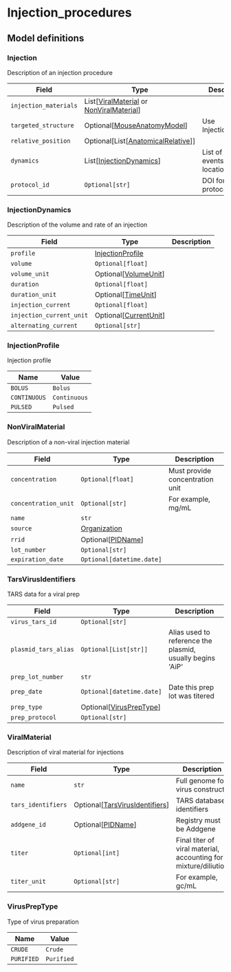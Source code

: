 # Injection_procedures

## Model definitions

### Injection

Description of an injection procedure

| Field | Type | Description |
|-------|------|-------------|
| `injection_materials` | List[[ViralMaterial](#viralmaterial) or [NonViralMaterial](#nonviralmaterial)] |  |
| `targeted_structure` | Optional[[MouseAnatomyModel](../aind_data_schema_models/external.md#mouseanatomymodel)] | Use InjectionTargets |
| `relative_position` | Optional[List[[AnatomicalRelative](../aind_data_schema_models/coordinates.md#anatomicalrelative)]] |  |
| `dynamics` | List[[InjectionDynamics](#injectiondynamics)] | List of injection events, one per location/depth |
| `protocol_id` | `Optional[str]` | DOI for protocols.io |


### InjectionDynamics

Description of the volume and rate of an injection

| Field | Type | Description |
|-------|------|-------------|
| `profile` | [InjectionProfile](#injectionprofile) |  |
| `volume` | `Optional[float]` |  |
| `volume_unit` | Optional[[VolumeUnit](../aind_data_schema_models/units.md#volumeunit)] |  |
| `duration` | `Optional[float]` |  |
| `duration_unit` | Optional[[TimeUnit](../aind_data_schema_models/units.md#timeunit)] |  |
| `injection_current` | `Optional[float]` |  |
| `injection_current_unit` | Optional[[CurrentUnit](../aind_data_schema_models/units.md#currentunit)] |  |
| `alternating_current` | `Optional[str]` |  |


### InjectionProfile

Injection profile

| Name | Value |
|------|-------|
| `BOLUS` | `Bolus` |
| `CONTINUOUS` | `Continuous` |
| `PULSED` | `Pulsed` |


### NonViralMaterial

Description of a non-viral injection material

| Field | Type | Description |
|-------|------|-------------|
| `concentration` | `Optional[float]` | Must provide concentration unit |
| `concentration_unit` | `Optional[str]` | For example, mg/mL |
| `name` | `str` |  |
| `source` | [Organization](../aind_data_schema_models/organizations.md#organization) |  |
| `rrid` | Optional[[PIDName](../aind_data_schema_models/pid_names.md#pidname)] |  |
| `lot_number` | `Optional[str]` |  |
| `expiration_date` | `Optional[datetime.date]` |  |


### TarsVirusIdentifiers

TARS data for a viral prep

| Field | Type | Description |
|-------|------|-------------|
| `virus_tars_id` | `Optional[str]` |  |
| `plasmid_tars_alias` | `Optional[List[str]]` | Alias used to reference the plasmid, usually begins 'AiP' |
| `prep_lot_number` | `str` |  |
| `prep_date` | `Optional[datetime.date]` | Date this prep lot was titered |
| `prep_type` | Optional[[VirusPrepType](#viruspreptype)] |  |
| `prep_protocol` | `Optional[str]` |  |


### ViralMaterial

Description of viral material for injections

| Field | Type | Description |
|-------|------|-------------|
| `name` | `str` | Full genome for virus construct |
| `tars_identifiers` | Optional[[TarsVirusIdentifiers](#tarsvirusidentifiers)] | TARS database identifiers |
| `addgene_id` | Optional[[PIDName](../aind_data_schema_models/pid_names.md#pidname)] | Registry must be Addgene |
| `titer` | `Optional[int]` | Final titer of viral material, accounting for mixture/diliution |
| `titer_unit` | `Optional[str]` | For example, gc/mL |


### VirusPrepType

Type of virus preparation

| Name | Value |
|------|-------|
| `CRUDE` | `Crude` |
| `PURIFIED` | `Purified` |


